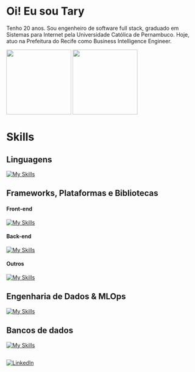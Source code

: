 # Oi! Eu sou Tary 

Tenho 20 anos. Sou engenheiro de software full stack, graduado em Sistemas para Internet pela Universidade Católica de Pernambuco. Hoje, atuo na Prefeitura do Recife como Business Intelligence Engineer.

<div>
  <img height="170rem" src="https://github-readme-stats.vercel.app/api?username=TN-Junior&theme=tokyonight&show_icons=true&hide_border=true&count_private=true"/>
  <img height="170rem" src="https://github-readme-stats.vercel.app/api/top-langs/?username=TN-Junior&theme=tokyonight&show_icons=true&hide_border=true&layout=compact"/>
</div>

# Skills

## Linguagens
[![My Skills](https://skillicons.dev/icons?i=java,python,js,ts)](https://skillicons.dev)

## Frameworks, Plataformas e Bibliotecas
#### Front-end 
[![My Skills](https://skillicons.dev/icons?i=react,vite,tailwind)](https://skillicons.dev)


#### Back-end
[![My Skills](https://skillicons.dev/icons?i=nodejs,express,flask,django,spring)](https://skillicons.dev)

#### Outros
[![My Skills](https://skillicons.dev/icons?i=npm,git,terraform,jenkins)](https://skillicons.dev)

## Engenharia de Dados & MLOps
[![My Skills](https://skillicons.dev/icons?i=python,aws,gcp,docker,kubernetes,ubuntu,linux)](https://skillicons.dev)




## Bancos de dados
[![My Skills](https://skillicons.dev/icons?i=postgresql,mysql,supabase,mongodb)](https://skillicons.dev)



##

[![LinkedIn](https://img.shields.io/badge/LinkedIn-0077B5?style=for-the-badge&logo=linkedin&logoColor=white)](https://www.linkedin.com/in/tn-junior/)





